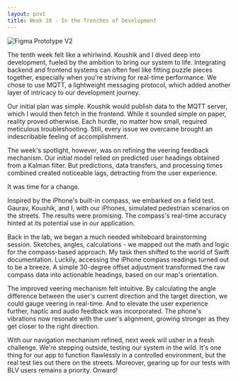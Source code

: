 ```yaml
---
layout: post
title: Week 10 - In the Trenches of Development
---
```

![Figma Prototype V2](https://leozhvng23.github.io/dream-blog/images/week10.JPG)

The tenth week felt like a whirlwind. Koushik and I dived deep into development, fueled by the ambition to bring our system to life. Integrating backend and frontend systems can often feel like fitting puzzle pieces together, especially when you're striving for real-time performance. We chose to use MQTT, a lightweight messaging protocol, which added another layer of intricacy to our development journey.

Our initial plan was simple. Koushik would publish data to the MQTT server, which I would then fetch in the frontend. While it sounded simple on paper, reality proved otherwise. Each hurdle, no matter how small, required meticulous troubleshooting. Still, every issue we overcame brought an indescribable feeling of accomplishment.

The week's spotlight, however, was on refining the veering feedback mechanism. Our initial model relied on predicted user headings obtained from a Kalman filter. But predictions, data transfers, and processing times combined created noticeable lags, detracting from the user experience. 

It was time for a change. 

Inspired by the iPhone's built-in compass, we embarked on a field test. Gaurav, Koushik, and I, with our iPhones, simulated pedestrian scenarios on the streets. The results were promising. The compass's real-time accuracy hinted at its potential use in our application.

Back in the lab, we began a much needed whiteboard brainstorming session. Sketches, angles, calculations - we mapped out the math and logic for the compass-based approach. My task then shifted to the world of Swift documentation. Luckily, accessing the iPhone compass readings turned out to be a breeze. A simple 30-degree offset adjustment transformed the raw compass data into actionable headings, based on our map's orientation.

The improved veering mechanism felt intuitive. By calculating the angle difference between the user's current direction and the target direction, we could gauge veering in real-time. And to elevate the user experience further, haptic and audio feedback was incorporated. The phone's vibrations now resonate with the user's alignment, growing stronger as they get closer to the right direction.

With our navigation mechanism refined, next week will usher in a fresh challenge. We're stepping outside, testing our system in the wild. It's one thing for our app to function flawlessly in a controlled environment, but the real test lies out there on the streets. Moreover, gearing up for our tests with BLV users remains a priority. Onward!
